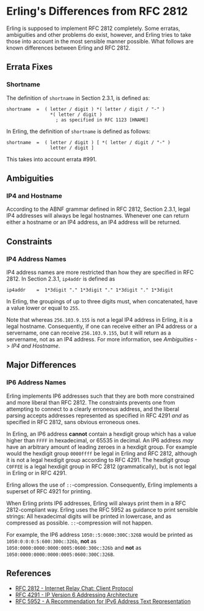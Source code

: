 # Erling's Differences from RFC 2812

Erling is supposed to implement RFC 2812 completely. Some erratas, ambiguities
and other problems do exist, however, and Erling tries to take those into
account in the most sensible manner possible. What follows are known differences
between Erling and RFC 2812.

## Errata Fixes

### Shortname

The definition of `shortname` in Section 2.3.1, is defined as:

```abnf
shortname  =  ( letter / digit ) *( letter / digit / "-" )
                *( letter / digit )
                  ; as specified in RFC 1123 [HNAME]
```

In Erling, the definition of `shortname` is defined as follows:

```abnf
shortname  =  ( letter / digit ) [ *( letter / digit / "-" )
                letter / digit ]
```

This takes into account errata #991.

## Ambiguities

### IP4 and Hostname

According to the ABNF grammar defined in RFC 2812, Section 2.3.1, legal IP4
addresses will always be legal hostnames. Whenever one can return either a
hostname or an IP4 address, an IP4 address will be returned.

## Constraints

### IP4 Address Names

IP4 address names are more restricted than how they are specified in RFC 2812.
In Section 2.3.1, `ip4addr` is defined as

```abnf
ip4addr    =  1*3digit "." 1*3digit "." 1*3digit "." 1*3digit
```

In Erling, the groupings of up to three digits must, when concatenated, have a
value lower or equal to `255`.

Note that whereas `256.103.9.155` is not a legal IP4 address in Erling, it is a
legal hostname. Consequently, if one can receive either an IP4 address or a
servername, one can receive `256.103.9.155`, but it will return as a servername,
not as an IP4 address. For more information, see *Ambiguities* -> *IP4 and
Hostname*.

## Major Differences

### IP6 Address Names

Erling implements IP6 addresses such that they are both more constrained and
more liberal than RFC 2812. The constraints prevents one from attempting to
connect to a clearly erroneous address, and the liberal parsing accepts
addresses represented as specified in RFC 4291 *and* as specified in RFC 2812,
sans obvious erroneous ones.

In Erling, an IP6 address **cannot** contain a hexdigit group which has a value
higher than `FFFF` in hexadecimal, or 65535 in decimal. An IP6 address *may*
have an arbitrary amount of leading zeroes in a hexdigit group. For example
would the hexdigit group `0000ffff` be legal in Erling and RFC 2812, although it
is not a legal hexdigit group according to RFC 4291. The hexdigit group `C0FFEE`
is a legal hexdigit group in RFC 2812 (grammatically), but is not legal in
Erling or in RFC 4291.

Erling allows the use of `::`-compression. Consequently, Erling implements a
superset of RFC 4921 for printing.

When Erling prints IP6 addresses, Erling will always print them in a RFC
2812-compliant way. Erling uses the RFC 5952 as guidance to print sensible
strings: All hexadecimal digits will be printed in lowercase, and as compressed
as possible. `::`-compression will not happen.

For example, the IP6 address `1050::5:0600:300C:326B` would be printed as
`1050:0:0:0:5:600:300c:326b`, **not** as
`1050:0000:0000:0000:0005:0600:300c:326b` and **not** as
`1050:0000:0000:0000:0005:0600:300C:326B`.

## References

* [RFC 2812 - Internet Relay Chat: Client Protocol][rfc2812]
* [RFC 4291 - IP Version 6 Addressing Architecture][rfc4291]
* [RFC 5952 - A Recommendation for IPv6 Address Text Representation][rfc5952]

[rfc2812]: http://tools.ietf.org/html/rfc2812
[rfc4291]: http://tools.ietf.org/html/rfc4291
[rfc5952]: http://tools.ietf.org/html/rfc5952
